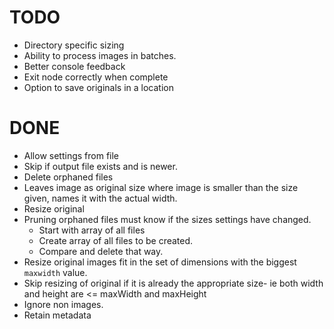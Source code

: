 # TODO

* Directory specific sizing
* Ability to process images in batches.
* Better console feedback
* Exit node correctly when complete
* Option to save originals in a location
# DONE

* Allow settings from file
* Skip if output file exists and is newer.
* Delete orphaned files
* Leaves image as original size where image is smaller than the size given, names it with the actual width.
* Resize original
* Pruning orphaned files must know if the sizes settings have changed.
  * Start with array of all files
  * Create array of all files to be created.
  * Compare and delete that way.
* Resize original images fit in the set of dimensions with the biggest `maxwidth` value.
* Skip resizing of original if it is already the appropriate size- ie both width and height are <= maxWidth and maxHeight
* Ignore non images.
* Retain metadata
